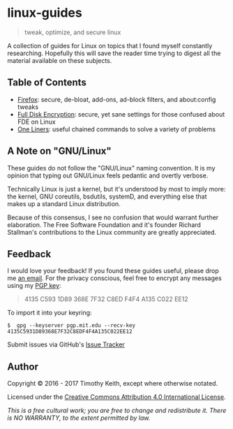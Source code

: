 # linux-guides

> tweak, optimize, and secure linux

A collection of guides for Linux on topics that I found myself constantly
researching. Hopefully this will save the reader time trying to digest all the
material available on these subjects.


## Table of Contents

* [Firefox](https://github.com/keithieopia/linux-guides/blob/master/firefox.md): secure,
de-bloat, add-ons, ad-block filters, and about:config tweaks
* [Full Disk Encryption](https://github.com/keithieopia/linux-guides/blob/master/full-disk-encryption.md):
secure, yet sane settings for those confused about FDE on Linux
* [One Liners](https://github.com/keithieopia/linux-guides/blob/master/one-liners.md):
useful chained commands to solve a variety of problems


## A Note on "GNU/Linux"
These guides do not follow the "GNU/Linux" naming convention. It is my opinion
that typing out GNU/Linux feels pedantic and overtly verbose.

Technically Linux is just a kernel, but it's understood by most to imply more:
the kernel, GNU coreutils, bsdutils, systemD, and everything else that makes up
a standard Linux distribution.

Because of this consensus, I see no confusion that would warrant further
elaboration. The Free Software Foundation and it's founder Richard Stallman's
contributions to the Linux community are greatly appreciated.


## Feedback
I would love your feedback! If you found these guides useful, please drop me
[an email](mailto:timothykeith@gmail.com). For the privacy conscious, feel free
to encrypt any messages using my [PGP key](http://pgp.mit.edu/pks/lookup?op=vindex&fingerprint=on&search=0xF4F4A135C022EE12):

> 4135 C593 1D89 368E 7F32 C8ED F4F4 A135 C022 EE12

To import it into your keyring:
```console
$  gpg --keyserver pgp.mit.edu --recv-key 4135C5931D89368E7F32C8EDF4F4A135C022EE12
```

Submit issues via GitHub's [Issue Tracker](https://github.com/keithieopia/linux-guides/issues)


## Author
Copyright &copy; 2016 - 2017 Timothy Keith, except where otherwise notated.

Licensed under the [Creative Commons Attribution 4.0 International License](https://github.com/keithieopia/linux-guides/blob/master/LICENSE).

*This is a free cultural work; you are free to change and redistribute it. There
is NO WARRANTY, to the extent permitted by law.*
